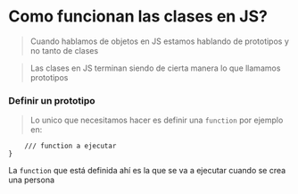 # Como funcionan las clases en JS?

> Cuando hablamos de objetos en JS estamos hablando de prototipos y no tanto de clases 

>Las clases en JS terminan siendo de cierta manera lo que llamamos prototipos


### Definir un prototipo

> Lo unico que necesitamos hacer es definir una ```function``` por ejemplo en:

```function Persona(){
	/// function a ejecutar
}
```

La ```function``` que está definida ahí es la que se va a ejecutar cuando se crea una persona